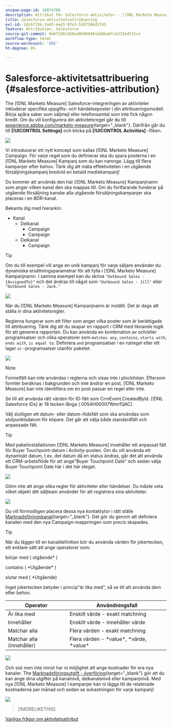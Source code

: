 ```yaml
---
unique-page-id: 18874708
description: Attribut för Salesforce-aktiviteter - [!DNL Marketo Measure]
title: Salesforce-aktivitetsattribuering
exl-id: 1dc6f15b-2a45-4ed3-9fa3-5267366d1f45
feature: Attribution, Salesforce
source-git-commit: 9e672d0c568ee0b889461bb8ba6fc6333edf31ce
workflow-type: tm+mt
source-wordcount: '592'
ht-degree: 0%

---
```


# Salesforce-aktivitetsattribuering {#salesforce-activities-attribution}

The [!DNL Marketo Measure] Salesforce-integreringen av aktiviteter inkluderar specifika uppgifts- och händelseposter i din attribueringsmodell. Börja spåra saker som säljmejl eller telefonsamtal som inte fick någon kredit. Om du vill konfigurera din aktivitetsregel går du till [experience.adobe.com/marketo-measure](https://experience.adobe.com/marketo-measure){target="_blank"}. Därifrån går du till **[!UICONTROL Settings]** och klicka på **[!UICONTROL Activities]** -fliken.

![](assets/1.png)

Vi introducerar ett nytt koncept som kallas [!DNL Marketo Measure] Campaign. För varje regel som du definierar ska du spara posterna i en [!DNL Marketo Measure] Kampanj som du kan namnge. Lägg till flera kampanjer efter behov. Tänk dig att mäta effektiviteten i en utgående försäljningskampanj bredvid en betald mediekampanj!

Du kommer att använda den här [!DNL Marketo Measure] Kampanjnamn som anger vilken kanal den ska mappas till. Om du fortfarande funderar på utgående försäljning kanske alla utgående försäljningskampanjer ska placeras i en BDR-kanal.

Bekanta dig med hierarkin:

* Kanal
   * Delkanal
      * Campaign
      * Campaign
   * Delkanal
      * Campaign

>[!TIP]
>
>Om du till exempel vill ange en unik kampanj för varje säljare använder du dynamiska ersättningsparametrar för att fylla i [!DNL Marketo Measure] Kampanjnamn. I samma exempel kan du skriva `"Outbound Sales - {AssignedTo}"` och det ändras till något som `"Outbound Sales - Jill"` eller `"Outbound Sales - Jack."`

![](assets/2.png)

När du [!DNL Marketo Measure] Kampanjnamn är inställt. Det är dags att ställa in dina aktivitetsregler.

Reglerna fungerar som ett filter som anger vilka poster som är berättigade till attribuering. Tänk dig att du skapar en rapport i CRM med liknande logik för att generera rapporten. Du kan använda en kombination av och/eller programsatser och olika operatorer som `matches any`, `contains`, `starts with`, `ends with`, `is equal to`. Definiera `and` programsatser i en rutregel eller ett lager `or` -programsatser utanför paketet.

![](assets/3.png)

>[!NOTE]
>
>Formelfält kan inte användas i reglerna och visas inte i plocklistan. Eftersom formler beräknas i bakgrunden och inte ändrar en post, [!DNL Marketo Measure] kan inte identifiera om en post passar en regel eller inte.
>
>Se till att använda rätt värden för ID-fält som CrmEvent.CreatedById. [!DNL Salesforce IDs] är 18 tecken långa ( 0054H00007WmrfQAC).

Välj slutligen ett datum- eller datum-/tidsfält som ska användas som slutpunktsdatum för köpare. Det går att välja både standardfält och anpassade fält.

>[!TIP]
>
>Med paketinstallationen [!DNL Marketo Measure] innehåller ett anpassat fält för Buyer Touchpoint-datum i Activity-posten. Om du vill använda ett dynamiskt datum, t.ex. det datum då en status ändras, går det att använda ett CRM-arbetsflöde för att ange&quot;Buyer Touchpoint Date&quot; och sedan välja Buyer Touchpoint Date här i det här steget.

![](assets/4.png)

Glöm inte att ange olika regler för aktiviteter eller händelser. Du måste veta vilket objekt ditt säljteam använder för att registrera sina aktiviteter.

![](assets/5.png)

Du vill förmodligen placera dessa nya kontaktytor i rätt ställe [Marknadsföringskanal](https://experience.adobe.com/#/marketo-measure/MyAccount/Business?busView=false&amp;id=10#/!/MyAccount/Business/Account.Settings.SettingsHome?tab=Channels.Online%20Channels){target="_blank"}. Det gör du genom att definiera kanalen med den nya Campaign-mappningen som precis skapades.

>[!TIP]
>
>När du lägger till en kanaldefinition bör du använda värden för jokertecken, ett enklare sätt att ange operatorer som:
>
>börjar med ( utgående&#42; )
>
contains ( &#42;Utgående&#42; )
>
slutar med ( &#42;Utgående)
>
Inget jokertecken betyder i princip&quot;är lika med&quot;, så se till att använda dem efter behov.

| **Operator** | **Användningsfall** |
|---|---|
| Är lika med | Enskilt värde - exakt matchning |
| Innehåller | Enskilt värde - innehåller värde |
| Matchar alla | Flera värden - exakt matchning |
| Matchar alla (innehåller) | Flera värden - &#42;value&#42;, &#42;värde, &#42;value&#42; |

![](assets/6.png)

Och sist men inte minst har ni möjlighet att ange kostnader för era nya kanaler. The [Marknadsföringsutgift - överföring](https://experience.adobe.com/#/marketo-measure/MyAccount/Business?busView=false&amp;id=10#/!/MyAccount/Business/Account.Settings.SettingsHome?tab=Reporting.Marketing%20Spend){target="_blank"} gör att du kan ange dina utgifter på kanalnivå, delkanalsnivå eller kampanjnivå. Med nya [!DNL Marketo Measure] I kampanjer kan ni lägga till de relaterade kostnaderna per månad och sedan se avkastningen för varje kampanj!

![](assets/7.png)

>[!MORELIKETHIS]
>
[Vanliga frågor om aktivitetsattribut](/help/advanced-marketo-measure-features/activities-attribution/activities-attribution-faq.md)
